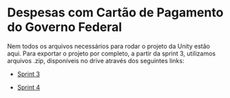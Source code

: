 # Despesas com Cartão de Pagamento do Governo Federal​

Nem todos os arquivos necessários para rodar o projeto da Unity estão aqui. Para exportar o projeto por completo, a partir da sprint 3, utilizamos arquivos .zip, disponíveis no drive através dos seguintes links:

- [Sprint 3](https://drive.google.com/file/d/1PlUe1oYE2QXl5LCbwqmBYMY4vGB0xHEi/view)

- [Sprint 4](https://drive.google.com/file/d/1NAijn2zXxGOht6aHZfne_eaVej4keL_v/view)